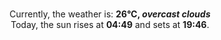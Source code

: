 <p  align="center"><br/>Currently, the weather is: <b> 26°C, <i>overcast clouds</i></b></br>Today, the sun rises at <b>04:49</b> and sets at <b>19:46</b>.</p>